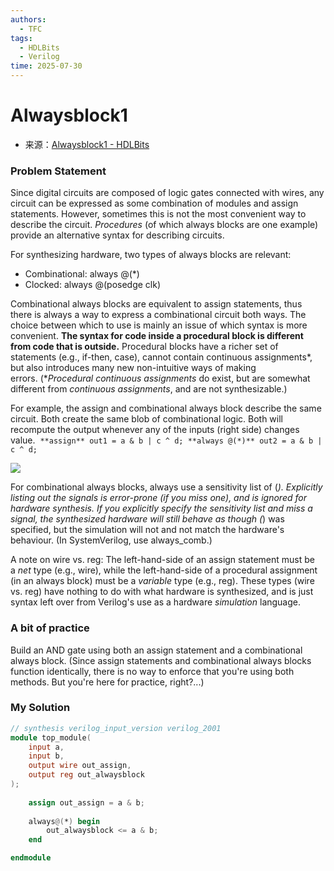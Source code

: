 ```yaml
---
authors:
  - TFC
tags:
  - HDLBits
  - Verilog
time: 2025-07-30
---
```


# Alwaysblock1
- 来源：[Alwaysblock1 - HDLBits](https://hdlbits.01xz.net/wiki/Alwaysblock1)

### Problem Statement
Since digital circuits are composed of logic gates connected with wires, any circuit can be expressed as some combination of modules and assign statements. However, sometimes this is not the most convenient way to describe the circuit. _Procedures_ (of which always blocks are one example) provide an alternative syntax for describing circuits.

For synthesizing hardware, two types of always blocks are relevant:

- Combinational: always @(*)
- Clocked: always @(posedge clk)

Combinational always blocks are equivalent to assign statements, thus there is always a way to express a combinational circuit both ways. The choice between which to use is mainly an issue of which syntax is more convenient. **The syntax for code inside a procedural block is different from code that is outside.** Procedural blocks have a richer set of statements (e.g., if-then, case), cannot contain continuous assignments*, but also introduces many new non-intuitive ways of making errors. (*_Procedural continuous assignments_ do exist, but are somewhat different from _continuous assignments_, and are not synthesizable.)

For example, the assign and combinational always block describe the same circuit. Both create the same blob of combinational logic. Both will recompute the output whenever any of the inputs (right side) changes value.  `**assign** out1 = a & b | c ^ d; **always @(*)** out2 = a & b | c ^ d;`

[![](https://hdlbits.01xz.net/mw/images/2/2b/Alwayscomb.png)](https://hdlbits.01xz.net/wiki/File:Alwayscomb.png)

For combinational always blocks, always use a sensitivity list of (*). Explicitly listing out the signals is error-prone (if you miss one), and is ignored for hardware synthesis. If you explicitly specify the sensitivity list and miss a signal, the synthesized hardware will still behave as though (*) was specified, but the simulation will not and not match the hardware's behaviour. (In SystemVerilog, use always_comb.)

A note on wire vs. reg: The left-hand-side of an assign statement must be a _net_ type (e.g., wire), while the left-hand-side of a procedural assignment (in an always block) must be a _variable_ type (e.g., reg). These types (wire vs. reg) have nothing to do with what hardware is synthesized, and is just syntax left over from Verilog's use as a hardware _simulation_ language.

### A bit of practice

Build an AND gate using both an assign statement and a combinational always block. (Since assign statements and combinational always blocks function identically, there is no way to enforce that you're using both methods. But you're here for practice, right?...)

### My Solution

```Verilog
// synthesis verilog_input_version verilog_2001
module top_module(
    input a, 
    input b,
    output wire out_assign,
    output reg out_alwaysblock
);
    
    assign out_assign = a & b;
    
    always@(*) begin
    	out_alwaysblock <= a & b;
    end

endmodule
```